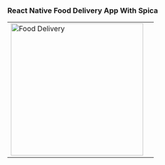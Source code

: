 ### React Native Food Delivery App With Spica

<div style="text-align:center">
    <table>
        <tr>
            <td>
            <img src="/src/assets/img/food-delivery.gif?raw=true" alt="Food Delivery" width="300"/></td>
            <td>
        </tr>
    </table>
</div>
